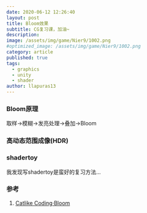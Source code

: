 ```yaml
---
date: 2020-06-12 12:26:40
layout: post
title: Bloom效果
subtitle: CG复习课，加油~
description: 
image: /assets/img/game/Nier9/1002.png
#optimized_image: /assets/img/game/Nier9/1002.png
category: article
published: true
tags:
  - graphics
  - unity
  - shader
author: llapuras13
---
```


### Bloom原理

取样→模糊→发亮处理→叠加→Bloom


### 高动态范围成像(HDR)


### shadertoy

我发现写shadertoy是蛮好的复习方法...





### 参考

1. [Catlike Coding·Bloom](https://catlikecoding.com/unity/tutorials/advanced-rendering/bloom/)